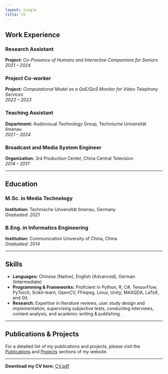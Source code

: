 ```yaml
---
layout: single
title: CV
---
```

## Work Experience

### Research Assistant
**Project:** *Co-Presence of Humans and Interactive Companions for Seniors*  
*2021 – 2024*

### Project Co-worker
**Project:** *Computational Model as a QoE/QoS Monitor for Video Telephony Services*  
*2022 – 2023*

### Teaching Assistant
**Department:** Audiovisual Technology Group, Technische Universität Ilmenau  
*2021 – 2024*

### Broadcast and Media System Engineer
**Organization:** 3rd Production Center, China Central Television  
*2014 – 2017*

---

## Education

### M.Sc. in Media Technology
**Institution:** Technische Universität Ilmenau, Germany  
*Graduated: 2021*

### B.Eng. in Informatics Engineering
**Institution:** Communication University of China, China  
*Graduated: 2014*

---

## Skills

- **Languages:** Chinese (Native), English (Advanced), German (Intermediate)
- **Programming & Frameworks:** Proficient in Python, R, C#, TensorFlow, PyTorch, Scikit-learn, OpenCV, FFmpeg, Linux, Unity, MAXQDA, LaTeX, and Git.
- **Research:** Expertise in literature reviews, user study design and implementation, supervising subjective tests, conducting interviews, content analysis, and academic writing & publishing.

---

## Publications & Projects

For a detailed list of my publications and projects, please visit the [Publications](/_pages/publications) and [Projects](/_pages/projects) sections of my website.

---

**Download my CV here:** [CV.pdf](/assets/pdfs/CV.pdf)
